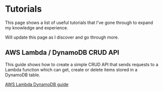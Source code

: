 # Tutorials

This page shows a list of useful tutorials that I've gone through to expand my knowledge and experience.

Will update this page as I discover and go through more.

## AWS Lambda / DynamoDB CRUD API  

This guide shows how to create a simple CRUD API that sends requests to a Lambda function which can get, create or delete items stored in a DynamoDB table.

[AWS Lambda DynamoDB guide](https://docs.aws.amazon.com/apigateway/latest/developerguide/http-api-dynamo-db.html)
